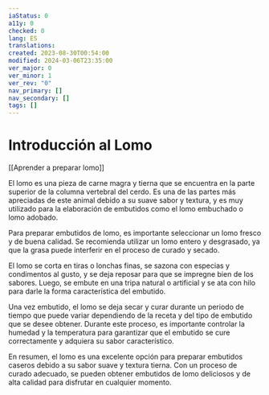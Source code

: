 ```yaml
---
iaStatus: 0
a11y: 0
checked: 0
lang: ES
translations: 
created: 2023-08-30T00:54:00
modified: 2024-03-06T23:35:00
ver_major: 0
ver_minor: 1
ver_rev: "0"
nav_primary: []
nav_secondary: []
tags: []
---
```

# Introducción al Lomo

[[Aprender a preparar lomo]]

El lomo es una pieza de carne magra y tierna que se encuentra en la parte superior de la columna vertebral del cerdo. Es una de las partes más apreciadas de este animal debido a su suave sabor y textura, y es muy utilizado para la elaboración de embutidos como el lomo embuchado o lomo adobado.

Para preparar embutidos de lomo, es importante seleccionar un lomo fresco y de buena calidad. Se recomienda utilizar un lomo entero y desgrasado, ya que la grasa puede interferir en el proceso de curado y secado.

El lomo se corta en tiras o lonchas finas, se sazona con especias y condimentos al gusto, y se deja reposar para que se impregne bien de los sabores. Luego, se embute en una tripa natural o artificial y se ata con hilo para darle la forma característica del embutido.

Una vez embutido, el lomo se deja secar y curar durante un periodo de tiempo que puede variar dependiendo de la receta y del tipo de embutido que se desee obtener. Durante este proceso, es importante controlar la humedad y la temperatura para garantizar que el embutido se cure correctamente y adquiera su sabor característico.

En resumen, el lomo es una excelente opción para preparar embutidos caseros debido a su sabor suave y textura tierna. Con un proceso de curado adecuado, se pueden obtener embutidos de lomo deliciosos y de alta calidad para disfrutar en cualquier momento.
